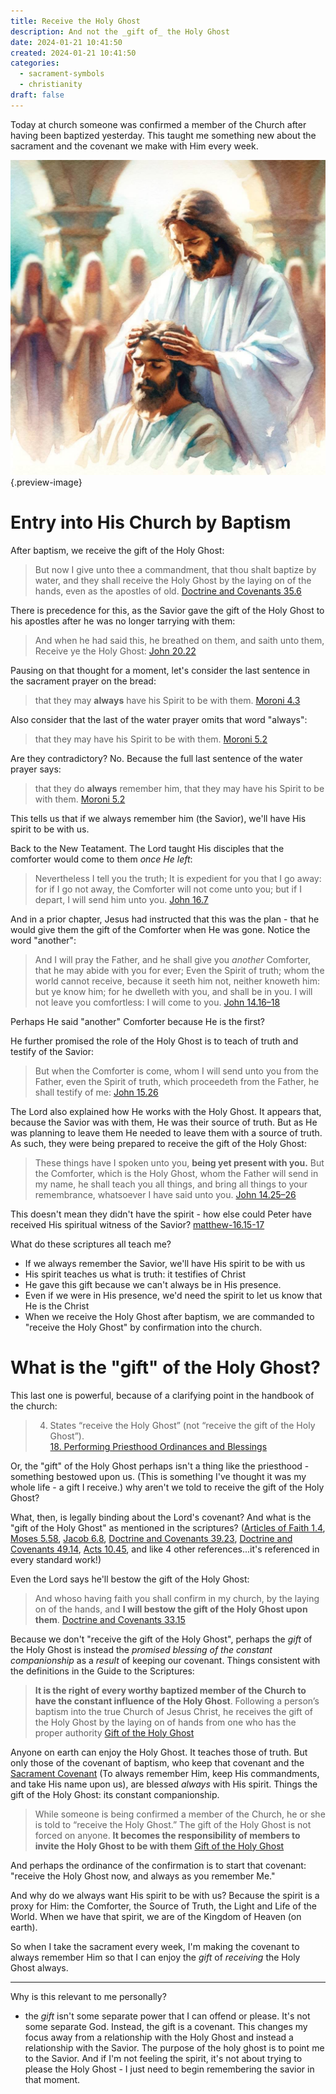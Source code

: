 ```yaml
---
title: Receive the Holy Ghost
description: And not the _gift of_ the Holy Ghost
date: 2024-01-21 10:41:50
created: 2024-01-21 10:41:50
categories:
  - sacrament-symbols
  - christianity
draft: false
---
```

Today at church someone was confirmed a member of the Church after having been baptized yesterday. This taught me something new about the sacrament and the covenant we make with Him every week. 

![Receive the Holy Ghost](../img/dalle-receive-the-holy-ghostXimage-the-resurrected-christ-in-white-laying-both-of-his-hands-on-the-heads-of-one-person-water-colors-peaceful--inside-focus-on-the-savior-phase-out-other-things-impressionist.jpeg){.preview-image}

# Entry into His Church by Baptism

After baptism, we receive the gift of the Holy Ghost:

> But now I give unto thee a commandment, that thou shalt baptize by water, and they shall receive the Holy Ghost by the laying on of the hands, even as the apostles of old.
> [Doctrine and Covenants 35.6](../scriptures/doctrine-and-covenants-35.6)

There is precedence for this, as the Savior gave the gift of the Holy Ghost to his apostles after he was no longer tarrying with them:

> And when he had said this, he breathed on them, and saith unto them, Receive ye the Holy Ghost:
> [John 20.22](../scriptures/john-20.22)

Pausing on that thought for a moment, let's consider the last sentence in the sacrament prayer on the bread:

> that they may **always** have his Spirit to be with them.
> [Moroni 4.3](../scriptures/moroni-4.3)

Also consider that the last of the water prayer omits that word "always":

> that they may have his Spirit to be with them.
> [Moroni 5.2](../scriptures/moroni-5.2)

Are they contradictory? No. Because the full last sentence of the water prayer says:

 > that they do **always** remember him, that they may have his Spirit to be with them.
> [Moroni 5.2](../scriptures/moroni-5.2)

This tells us that if we always remember him (the Savior), we'll have His spirit to be with us. 

Back to the New Teatament. The Lord taught His disciples that the comforter would come to them *once He left*:

> Nevertheless I tell you the truth; It is expedient for you that I go away: for if I go not away, the Comforter will not come unto you; but if I depart, I will send him unto you.
> [John 16.7](../scriptures/john-16.7)

And in a prior chapter, Jesus had instructed that this was the plan - that he would give them the gift of the Comforter when He was gone. Notice the word "another":

> And I will pray the Father, and he shall give you *another* Comforter, that he may abide with you for ever; Even the Spirit of truth; whom the world cannot receive, because it seeth him not, neither knoweth him: but ye know him; for he dwelleth with you, and shall be in you. I will not leave you comfortless: I will come to you.
> [John 14.16–18](../scriptures/john-14.16-18)

Perhaps He said "another" Comforter because He is the first?

He further promised the role of the Holy Ghost is to teach of truth and testify of the Savior:

> But when the Comforter is come, whom I will send unto you from the Father, even the Spirit of truth, which proceedeth from the Father, he shall testify of me:
> [John 15.26](../scriptures/john-15.26)

The Lord also explained how He works with the Holy Ghost. It appears that, because the Savior was with them, He was their source of truth. But as He was planning to leave them He needed to leave them with a source of truth. As such, they were being prepared to receive the gift of the Holy Ghost:

> These things have I spoken unto you, **being yet present with you.** But the Comforter, which is the Holy Ghost, whom the Father will send in my name, he shall teach you all things, and bring all things to your remembrance, whatsoever I have said unto you.
> [John 14.25–26](../scriptures/john-14.25-26)

This doesn't mean they didn't have the spirit - how else could Peter have received His spiritual witness of the Savior? [matthew-16.15-17](../scriptures/matthew-16.15-17.md) 

What do these scriptures all teach me? 

- If we always remember the Savior, we'll have His spirit to be with us
- His spirit teaches us what is truth: it testifies of Christ 
- He gave this gift because we can't always be in His presence. 
- Even if we were in His presence, we'd need the spirit to let us know that He is the Christ
- When we receive the Holy Ghost after baptism, we are commanded to "receive the Holy Ghost" by confirmation into the church. 

# What is the "gift" of the Holy Ghost?

This last one is powerful, because of a clarifying point in the handbook of the church:

> 4. States “receive the Holy Ghost” (not “receive the gift of the Holy Ghost”).   
> [18. Performing Priesthood Ordinances and Blessings](../scriptures/18.-performing-priesthood-ordinances-and-blessings)

Or, the "gift" of the Holy Ghost perhaps isn't a thing like the priesthood - something bestowed upon us. (This is something I've thought it was my whole life - a gift I receive.) why aren't we told to receive the gift of the Holy Ghost?

What, then, is legally binding about the Lord's covenant? And what is the "gift of the Holy Ghost" as mentioned in the scriptures? ([Articles of Faith 1.4](../scriptures/articles-of-faith-1.4), [Moses 5.58](../scriptures/moses-5.58), [Jacob 6.8](../scriptures/jacob-6.8), [Doctrine and Covenants 39.23](../scriptures/doctrine-and-covenants-39.23), [Doctrine and Covenants 49.14](../scriptures/doctrine-and-covenants-49.14), [Acts 10.45](../scriptures/acts-10.45), and like 4 other references...it's referenced in every standard work!)

Even the Lord says he'll bestow the gift of the Holy Ghost:

> And whoso having faith you shall confirm in my church, by the laying on of the hands, and **I will bestow the gift of the Holy Ghost upon them**.
> [Doctrine and Covenants 33.15](../scriptures/doctrine-and-covenants-33.15)

Because we don't "receive the gift of the Holy Ghost", perhaps the *gift* of the Holy Ghost is instead the *promised blessing of the constant companionship* as a *result* of keeping our covenant. Things consistent with the definitions in the Guide to the Scriptures:

> **It is the right of every worthy baptized member of the Church to have the constant influence of the Holy Ghost**. Following a person’s baptism into the true Church of Jesus Christ, he receives the gift of the Holy Ghost by the laying on of hands from one who has the proper authority
> [Gift of the Holy Ghost](../scriptures/gift-of-the-holy-ghost)

Anyone on earth can enjoy the Holy Ghost. It teaches those of truth. But only those of the covenant of baptism, who keep that covenant and the [Sacrament Covenant](../concepts/sacrament-covenant.md) (To always remember Him, keep His commandments, and take His name upon us), are blessed *always* with His spirit. Things the gift of the Holy Ghost: its constant companionship. 

> While someone is being confirmed a member of the Church, he or she is told to “receive the Holy Ghost.” The gift of the Holy Ghost is not forced on anyone. **It becomes the responsibility of members to invite the Holy Ghost to be with them**
> [Gift of the Holy Ghost](../scriptures/gift-of-the-holy-ghost)


And perhaps the ordinance of the confirmation is to start that covenant: "receive the Holy Ghost now, and always as you remember Me."

And why do we always want His spirit to be with us? Because the spirit is a proxy for Him: the Comforter, the Source of Truth, the Light and Life of the World. When we have that spirit, we are of the Kingdom of Heaven (on earth).

So when I take the sacrament every week, I'm making the covenant to always remember Him so that I can enjoy the *gift* of *receiving* the Holy Ghost always. 

***
Why is this relevant to me personally?

- the *gift* isn't some separate power that I can offend or please. It's not some separate God. Instead, the gift is a covenant. This changes my focus away from a relationship with the Holy Ghost and instead a relationship with the Savior. The purpose of the holy ghost is to point me to the Savior. And if I'm not feeling the spirit, it's not about trying to please the Holy Ghost - I just need to begin remembering the savior in that moment. 